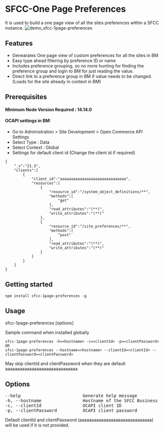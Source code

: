 # SFCC-One Page Preferences

It is used to build a one page view of all the sites preferences within a SFCC instance.
![demo_sfcc-1page-preferences](https://user-images.githubusercontent.com/33390019/181574724-7dc71227-cf04-4e07-a537-79e32c972cdf.gif)

## Features
- Genearates One page view of custom preferences for all the sites in BM
- Easy type ahead filtering by preference ID or name
- Includes preference grouping, so no more hunting for finding the preference group and login to BM for just reading the value.
- Direct link to a preference group in BM if value needs to be changed. (Loads for the site already in context in BM)


## Prerequisites

#### Minimum Node Version Required : 14.14.0
#### OCAPI settings in BM:
- Go to Administration > Site Development > Open Commerce API Settings
- Select Type : Data
- Select Context : Global
- Settings for default client id (Change the client id if required)
```
{
	"_v":"21.3",
	"clients":[
		{
			"client_id":"aaaaaaaaaaaaaaaaaaaaaaaaaaaaaa",
			"resources":[
				{
					"resource_id":"/system_object_definitions/**",
					"methods":[
						"get"
					],
					"read_attributes":"(**)",
					"write_attributes":"(**)"
				},
				{
					"resource_id":"/site_preferences/**",
					"methods":[
						"post"
					],
					"read_attributes":"(**)",
					"write_attributes":"(**)"
				}
			]
		}
	]
}
```

## Getting started
```
npm install sfcc-1page-preferences -g
```

## Usage
sfcc-1page-preferences [options]

Sample command when installed globally
```
sfcc-1page-preferences -h=<hostname> -c=<clientId> -p=<clientPassword>
OR
sfcc-1page-preferences --hostname=<hostname> --clientId=<clientId> --clientPassword=<clientPassword>
```
May skip clientId and clientPassword when they are default aaaaaaaaaaaaaaaaaaaaaaaaaaaaaa

## Options
<pre>
--help                        Generate help message
-h, --hostname                Hostname of the SFCC Business Manager instance
-c, --clientId                OCAPI client ID
-p, --clientPassword          OCAPI client password
</pre>
Default clientId and clientPassword (aaaaaaaaaaaaaaaaaaaaaaaaaaaaaa) will be used if it is not provided.
